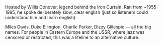 Hosted by Willis Conover, legend behind the Iron Curtain. Ran from ~1955-1995, he spoke deliberately slow, clear english (just so listeners could understand him and learn english).

Miles Davis, Duke Ellington, Charlie Parker, Dizzy Gillespie — all the big names. For people in Eastern Europe and the USSR, where jazz was censored or restricted, this was a lifeline to an alternative culture.